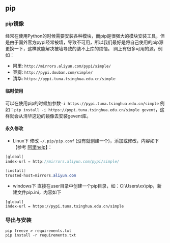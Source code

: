 ## pip

### pip镜像

经常在使用Python的时候需要安装各种模块，而pip是很强大的模块安装工具，但是由于国外官方pypi经常被墙，导致不可用，所以我们最好是将自己使用的pip源更换一下，这样就能解决被墙导致的装不上库的烦恼。
网上有很多可用的源，例如：

- 阿里: `http://mirrors.aliyun.com/pypi/simple/`
- 豆瓣: `http://pypi.douban.com/simple/`
- 清华: `https://pypi.tuna.tsinghua.edu.cn/simple`

#### 临时使用

可以在使用pip的时候加参数`-i https://pypi.tuna.tsinghua.edu.cn/simple`
例如：`pip install -i https://pypi.tuna.tsinghua.edu.cn/simple gevent`，这样就会从清华这边的镜像去安装gevent库。

#### 永久修改

- Linux下
  修改 `~/.pip/pip.conf` (没有就创建一个)，添加或修改，内容如下【参考
  [阿里help](https://link.jianshu.com/?t=http://mirrors.aliyun.com/help/pypi)】：

```csharp
[global]
index-url = http://mirrors.aliyun.com/pypi/simple/

[install]
trusted-host=mirrors.aliyun.com
```

- windows下
  直接在user目录中创建一个pip目录，如：C:\Users\xx\pip，新建文件pip.ini，内容如下

```shell
[global]
index-url = https://pypi.tuna.tsinghua.edu.cn/simple
```

### 导出与安装

```shell
pip freeze > requirements.txt
pip install -r requirements.txt
```